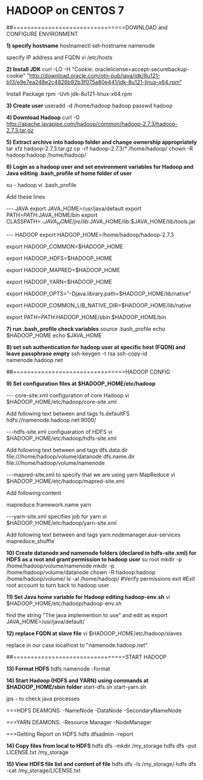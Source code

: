 # HADOOP on CENTOS 7

##================================DOWNLOAD and CONFIGURE ENVIRONMENT

**1) specify hostname** 
hostnamectl set-hostname namenode

specify IP address and FQDN
vi /etc/hosts

**2) Install JDK**
curl -LO -H "Cookie: oraclelicense=accept-securebackup-cookie" “http://download.oracle.com/otn-pub/java/jdk/8u121-b13/e9e7ea248e2c4826b92b3f075a80e441/jdk-8u121-linux-x64.rpm”

Install Package
rpm -Uvh jdk-8u121-linux-x64.rpm

**3) Create user**
useradd -d /home/hadoop hadoop
passwd hadoop

**4) Download Hadoop**
curl -O http://apache.javapipe.com/hadoop/common/hadoop-2.7.3/hadoop-2.7.3.tar.gz

**5) Extract archive into hadoop folder and change ownership appropriately** 
tar xfz hadoop-2.7.3.tar.gz
cp -rf hadoop-2.7.3/* /home/hadoop/
chown -R hadoop:hadoop /home/hadoop/

**6) Login as a hadoop user and set environment variables for Hadoop and Java editing .bash_profile of home folder of user**

su - hadoop
vi .bash_profile
 
Add these lines

--- JAVA
export JAVA_HOME=/usr/java/default
export PATH=$PATH:$JAVA_HOME/bin
export CLASSPATH=.:$JAVA_HOME/jre/lib:$JAVA_HOME/lib:$JAVA_HOME/lib/tools.jar

--- HADOOP
export HADOOP_HOME=/home/hadoop/hadoop-2.7.3

export HADOOP_COMMON=$HADOOP_HOME

export HADOOP_HDFS=$HADOOP_HOME

export HADOOP_MAPRED=$HADOOP_HOME

export HADOOP_YARN=$HADOOP_HOME

export HADOOP_OPTS="-Djava.library.path=$HADOOP_HOME/lib/native"

export HADOOP_COMMON_LIB_NATIVE_DIR=$HADOOP_HOME/lib/native

export PATH=$PATH:$HADOOP_HOME/sbin:$HADOOP_HOME/bin

**7) run .bash_profile check variables**
source .bash_profile
echo $HADOOP_HOME
echo $JAVA_HOME

**8) set ssh authentication for hadoop user at specific host (FQDN) and leave passphrase empty**
ssh-keygen -t rsa
ssh-copy-id namenode.hadoop.net

##================================HADOOP CONFIG

**9) Set configuration files at $HADOOP_HOME/etc/hadoop** 

--- core-site.xml configuration of core Hadoop
vi $HADOOP_HOME/etc/hadoop/core-site.xml

Add following text between <configuration> and </configuration> tags
<property>
<name>fs.defaultFS</name>
<value>hdfs://namenode.hadoop.net:9000/</value>
</property>

---hdfs-site.xml configuaration of HDFS
vi $HADOOP_HOME/etc/hadoop/hdfs-site.xml

Add following text between <configuration> and </configuration> tags
<property>
    <name>dfs.data.dir</name>
    <value>file:///home/hadoop/volume/datanode</value>
</property>
<property>
    <name>dfs.name.dir</name>
    <value>file:///home/hadoop/volume/namenode</value>
</property>

---mapred-site.xml to specify that we are using yarn MapReduce
vi $HADOOP_HOME/etc/hadoop/mapred-site.xml

Add following content
<?xml version="1.0"?>
<?xml-stylesheet type="text/xsl" href="configuration.xsl"?>
<configuration>
<property>
<name>mapreduce.framework.name</name>
<value>yarn</value>
</property>
</configuration>

---yarn-site.xml specifies job for yarn
vi $HADOOP_HOME/etc/hadoop/yarn-site.xml

Add following text between <configuration> and </configuration> tags
<property>
<name>yarn.nodemanager.aux-services</name>
<value>mapreduce_shuffle</value>
</property>

**10) Create datanode and namenode folders (declared in hdfs-site.xml) for HDFS as a root and grant permission to hadoop user**
su root
mkdir -p /home/hadoop/volume/namenode
mkdir -p /home/hadoop/volume/datanode
chown -R hadoop:hadoop /home/hadoop/volume/
ls -al /home/hadoop/  #Verify permissions
exit  #Exit root account to turn back to hadoop user

**11) Set Java home variable for Hadoop editing hadoop-env.sh**
vi $HADOOP_HOME/etc/hadoop/hadoop-env.sh

find the string "The java implemention to use" and edit as
export JAVA_HOME=/usr/java/default/

**12) replace FQDN at slave file**
vi $HADOOP_HOME/etc/hadoop/slaves 

replace in our case localhost to "namenode.hadoop.net" 

##================================START HADOOP

**13) Format HDFS**
hdfs namenode -format

**14) Start Hadoop (HDFS and YARN) using commands at $HADOOP_HOME/sbin folder**
start-dfs.sh
start-yarn.sh

jps - to check java processes

===HDFS DEAMONS:
-NameNode
-DataNode
-SecondaryNameNode

===YARN DEAMONS:
-Resource Manager
-NodeManager

===Getting Report on HDFS
hdfs dfsadmin -report

**14) Copy files from local to HDFS**
hdfs dfs -mkdir /my_storage
hdfs dfs -put LICENSE.txt /my_storage

**15) View HDFS file list and content of file**
hdfs dfs -ls /my_storage/
hdfs dfs -cat /my_storage/LICENSE.txt

